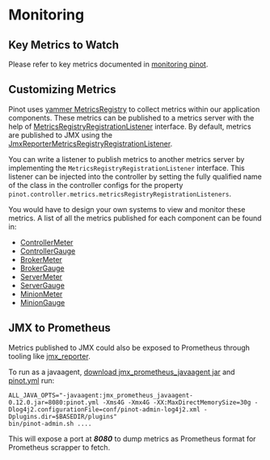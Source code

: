 # Monitoring

## Key Metrics to Watch

Please refer to key metrics documented in [monitoring pinot](../misc/misc-1/running-pinot-in-production.md#monitoring-pinot).

## Customizing Metrics

Pinot uses [yammer MetricsRegistry](https://metrics.dropwizard.io/4.0.0/) to collect metrics within our application components. These metrics can be published to a metrics server with the help of [MetricsRegistryRegistrationListener](https://github.com/apache/pinot/blob/master/pinot-common/src/main/java/org/apache/pinot/common/metrics/MetricsRegistryRegistrationListener.java) interface. By default, metrics are published to JMX using the [JmxReporterMetricsRegistryRegistrationListener](https://github.com/apache/pinot/blob/master/pinot-common/src/main/java/org/apache/pinot/common/metrics/JmxReporterMetricsRegistryRegistrationListener.java).

You can write a listener to publish metrics to another metrics server by implementing the `MetricsRegistryRegistrationListener` interface. This listener can be injected into the controller by setting the fully qualified name of the class in the controller configs for the property `pinot.controller.metrics.metricsRegistryRegistrationListeners`.

You would have to design your own systems to view and monitor these metrics. A list of all the metrics published for each component can be found in:

* [ControllerMeter](https://github.com/apache/pinot/blob/master/pinot-common/src/main/java/org/apache/pinot/common/metrics/ControllerMeter.java)
* [ControllerGauge](https://github.com/apache/pinot/blob/master/pinot-common/src/main/java/org/apache/pinot/common/metrics/ControllerGauge.java)
* [BrokerMeter](https://github.com/apache/pinot/blob/master/pinot-common/src/main/java/org/apache/pinot/common/metrics/BrokerMeter.java)
* [BrokerGauge](https://github.com/apache/pinot/blob/master/pinot-common/src/main/java/org/apache/pinot/common/metrics/BrokerGauge.java)
* [ServerMeter](https://github.com/apache/pinot/blob/master/pinot-common/src/main/java/org/apache/pinot/common/metrics/ServerMeter.java)
* [ServerGauge](https://github.com/apache/pinot/blob/master/pinot-common/src/main/java/org/apache/pinot/common/metrics/ServerGauge.java)
* [MinionMeter](https://github.com/apache/pinot/blob/master/pinot-common/src/main/java/org/apache/pinot/common/metrics/MinionMeter.java)
* [MinionGauge](https://github.com/apache/pinot/blob/master/pinot-common/src/main/java/org/apache/pinot/common/metrics/MinionGauge.java)

## JMX to Prometheus

Metrics published to JMX could also be exposed to Prometheus through tooling like [jmx\_reporter](https://github.com/prometheus/jmx_exporter).

To run as a javaagent, [download jmx\_prometheus\_javaagent jar](https://repo1.maven.org/maven2/io/prometheus/jmx/jmx_prometheus_javaagent/0.12.0/jmx_prometheus_javaagent-0.12.0.jar) and [pinot.yml](https://raw.githubusercontent.com/fx19880617/jmx_exporter/master/example_configs/pinot.yml) run:

```text
ALL_JAVA_OPTS="-javaagent:jmx_prometheus_javaagent-0.12.0.jar=8080:pinot.yml -Xms4G -Xmx4G -XX:MaxDirectMemorySize=30g -Dlog4j2.configurationFile=conf/pinot-admin-log4j2.xml -Dplugins.dir=$BASEDIR/plugins"
bin/pinot-admin.sh ....
```

This will expose a port at _**8080**_ to dump metrics as Prometheus format for Prometheus scrapper to fetch.

